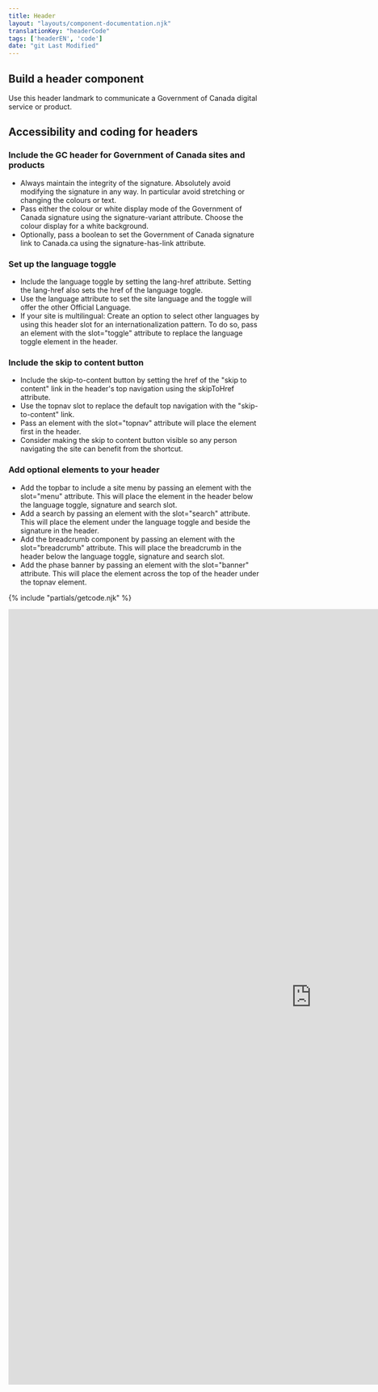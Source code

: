 ```yaml
---
title: Header
layout: "layouts/component-documentation.njk"
translationKey: "headerCode"
tags: ['headerEN', 'code']
date: "git Last Modified"
---
```


## Build a header component

Use this header landmark to communicate a Government of Canada digital service or product.

## Accessibility and coding for headers

### Include the GC header for Government of Canada sites and products

- Always maintain the integrity of the signature. Absolutely avoid modifying the signature in any way. In particular avoid stretching or changing the colours or text.
- Pass either the colour or white display mode of the Government of Canada signature using the signature-variant attribute. Choose the colour display for a white background.
- Optionally, pass a boolean to set the Government of Canada signature link to Canada.ca using the signature-has-link attribute.

### Set up the language toggle

- Include the language toggle by setting the lang-href attribute. Setting the lang-href also sets the href of the language toggle.
- Use the language attribute to set the site language and the toggle will offer the other Official Language.
- If your site is multilingual: Create an option to select other languages by using this header slot for an internationalization pattern. To do so, pass an element with the slot="toggle" attribute to replace the language toggle element in the header.

### Include the skip to content button

- Include the skip-to-content button by setting the href of the "skip to content" link in the header's top navigation using the skipToHref attribute.
- Use the topnav slot to replace the default top navigation with the "skip-to-content" link.
- Pass an element with the slot="topnav" attribute will place the element first in the header.
- Consider making the skip to content button visible so any person navigating the site can benefit from the shortcut.

### Add optional elements to your header

- Add the topbar to include a site menu by passing an element with the slot="menu" attribute. This will place the element in the header below the language toggle, signature and search slot.
- Add a search by passing an element with the slot="search" attribute. This will place the element under the language toggle and beside the signature in the header.
- Add the breadcrumb component by passing an element with the slot="breadcrumb" attribute. This will place the breadcrumb in the header below the language toggle, signature and search slot.
- Add the phase banner by passing an element with the slot="banner" attribute. This will place the element across the top of the header under the topnav element.

{% include "partials/getcode.njk" %}

<iframe
  title="Overview of gcds-header properties and events."
  src="https://cds-snc.github.io/gcds-components/?path=/docs/components-header--default&viewMode=docs&shortcuts=false&singleStory=true"
  width="1200"
  height="1535"
  style="display: block; margin: 0 auto;"
  frameBorder="0"
></iframe>
